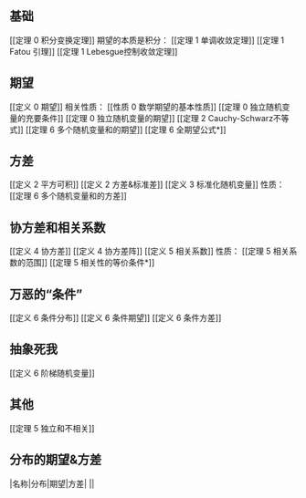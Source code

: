 ## 基础
[[定理 0 积分变换定理]]
期望的本质是积分：
[[定理 1 单调收敛定理]]
[[定理 1 Fatou 引理]]
[[定理 1 Lebesgue控制收敛定理]]

## 期望
[[定义 0 期望]]
相关性质：
[[性质 0 数学期望的基本性质]]
[[定理 0 独立随机变量的充要条件]]
[[定理 0 独立随机变量的期望]]
[[定理 2 Cauchy-Schwarz不等式]]
[[定理 6 多个随机变量和的期望]]
[[定理 6 全期望公式*]]

## 方差
[[定义 2 平方可积]]
[[定义 2 方差&标准差]]
[[定义 3 标准化随机变量]]
性质：
[[定理 6 多个随机变量和的方差]]

## 协方差和相关系数
[[定义 4 协方差]]
[[定义 4 协方差阵]]
[[定义 5 相关系数]]
性质：
[[定理 5 相关系数的范围]]
[[定理 5 相关性的等价条件*]]

## 万恶的“条件”
[[定义 6 条件分布]]
[[定义 6 条件期望]]
[[定义 6 条件方差]]

## 抽象死我
[[定义 6 阶梯随机变量]]

## 其他
[[定理 5 独立和不相关]]

## 分布的期望&方差
|名称|分布|期望|方差|
||